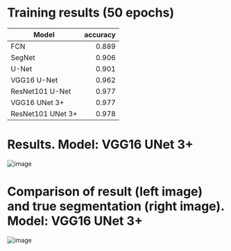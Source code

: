 # Training results (50 epochs)
|Model|accuracy|
|-|-:|
|FCN|0.889|2|3|
|SegNet|0.906|2|3|
|U-Net|0.901|2|3|
|VGG16 U-Net|0.962|
|ResNet101 U-Net|0.977|
|VGG16 UNet 3+|0.977|
|ResNet101 UNet 3+|0.978|

# Results. Model: VGG16 UNet 3+
![image](https://github.com/mvm0/EsophagusSegmentation/assets/37108033/ef0faba6-e38c-404b-8cad-e2ec54bce574)

# Comparison of result (left image) and true segmentation (right image). Model: VGG16 UNet 3+
![image](https://github.com/mvm0/EsophagusSegmentation/assets/37108033/cfdd0f83-ef5d-4066-a045-0382ca2f3fe0)
